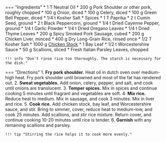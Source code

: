 === "Ingredients"
    * 1 T Neutral Oil
    * 200 g Pork Shoulder or other pork, roughly chopped
    * 100 g Onion, diced
    * 100 g Celery, diced
    * 100 g Green Bell Pepper, diced
    * 1/4 t Kosher Salt
    * Spices
        * 1 T Paprika
        * 2 t Cumin Seed, ground
        * 2 t Black Peppercorn, ground
        * 1/4 t Dried Cayenne Pepper, ground
        * 1/4 t Garlic Powder
        * 1/4 t Dried Oregano Leaves
        * 1/4 t Dried Thyme Leaves
    * 200 g Spicy Smoked Pork Sausage, cubed
    * 200 g Chicken Liver, minced
    * 400 g Dry Long-Grain Rice, rinsed once
    * 1/2 T Kosher Salt
    * 1000 g [Chicken Stock](../../soups/stocks/meat-stock.md)
    * 1 Bay Leaf
    * 1/2 t Worcestershire Sauce
    * 50 g Scallions, sliced
    * Fresh Italian Parsley Leaves, chopped

    !!! info "Don't rinse rice too thoroughly. The starch is necessary for the dish."

=== "Directions"
    1. **Fry pork shoulder.** Heat oil in dutch oven over medium-high heat. Fry pork shoulder until browned and most of the fat has rendered out.
    2. **Sweat vegetables.** Add onion, celery, pepper, and salt, and cook until onions are translucent.
    3. **Temper spices.** Mix in spices and continue cooking 5 minutes until fragrant and vegetables are soft.
    4. **Mix rice.** Reduce heat to medium. Mix in sausage, and cook 3 minutes. Mix in liver and rice.
    5. **Cook rice.** Add chicken stock, bay leaf, and Worcestershire sauce, and stir. Bring to simmer, cover, reduce heat to medium-low, and cook 25 minutes. Add scallions, and stir rice mixture. Return cover, and continue cooking 10-20 minutes until rice is tender.
    6. **Garnish** with any remaining scallions and parsley.

    !!! tip "Stirring the rice helps it to cook more evenly."

[^foodwishes]:
    Mitzewich, John. ["Dirty, Dirty Rice – Filthy Delicious."](https://foodwishes.blogspot.com/2019/10/dirty-dirty-rice.html) _Food Wishes._ 25 October 2019.
